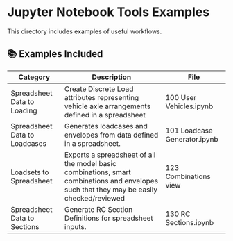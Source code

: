 # Jupyter Notebook Tools Examples

This directory includes examples of useful workflows.

## 📚 Examples Included

| Category                      | Description | File                         |
| ----------------------------- | ----------- | ---------------------------- |
| Spreadsheet Data to Loading   | Create Discrete Load attributes representing vehicle axle arrangements defined in a spreadsheet | 100 User Vehicles.ipynb |
| Spreadsheet Data to Loadcases | Generates loadcases and envelopes from data defined in a spreadsheet. | 101 Loadcase Generator.ipynb |
| Loadsets to Spreadsheet       | Exports a spreadsheet of all the model basic combinations, smart combinations and envelopes such that they may be easily checked/reviewed | 123 Combinations view |
| Spreadsheet Data to Sections  | Generate RC Section Definitions for spreadsheet inputs. | 130 RC Sections.ipynb |